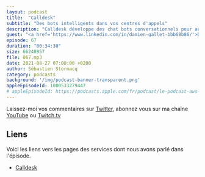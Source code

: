 ```yaml
---
layout: podcast
title:  "Calldesk"
subtitle: "Des bots intelligents dans vos centres d'appels"
description: "Calldesk développe des chat bots conversationnels pour automatiser la prise en charge d'appels répétitifs dans vos centres de contact. Dans cet épisode, nous parlons de SIP, de terminaison d'appels téléphoniques dans le cloud, mais surtout nous parlons de robots conversationnels, de l'intelligence que nous pouvons leur apporter. Calldesk réduit le besoin de mise en contact avec des opérateurs humains et permet de répondre aux demandes les plus fréquentes de vos clients quand ils vous appellent. Si vous voulez savoir comment le cloud AWS permet à Calldesk de prendre en charge 50000 appels en même temps, cet épisode est pour vous !"
guest: "<a href='https://www.linkedin.com/in/damien-gallet-bbb68b86/'>Damien Gallet</a>, Lead Architect, Calldesk"
episode: 67
duration: "00:34:30"
size: 66248957
file: 067.mp3
date: 2021-08-27 07:00:00 +0200
author: Sébastien Stormacq
category: podcasts
background: '/img/podcast-banner-transparent.png'
appleEpisodeId: 1000533279447
# appleEpisodeId: https://podcasts.apple.com/fr/podcast/le-podcast-aws-en-français/id1452118442
---
```


Laissez-moi vos commentaires sur [Twitter](https://twitter.com/sebsto), abonnez vous sur ma chaîne [YouTube](https://www.youtube.com/sebsto) ou [Twitch.tv](https://www.twitch.tv/sebAWS)

## Liens

Voici les liens vers les pages des services dont nous avons parlé dans l'épisode.

- [Calldesk](https://www.calldesk.fr)

